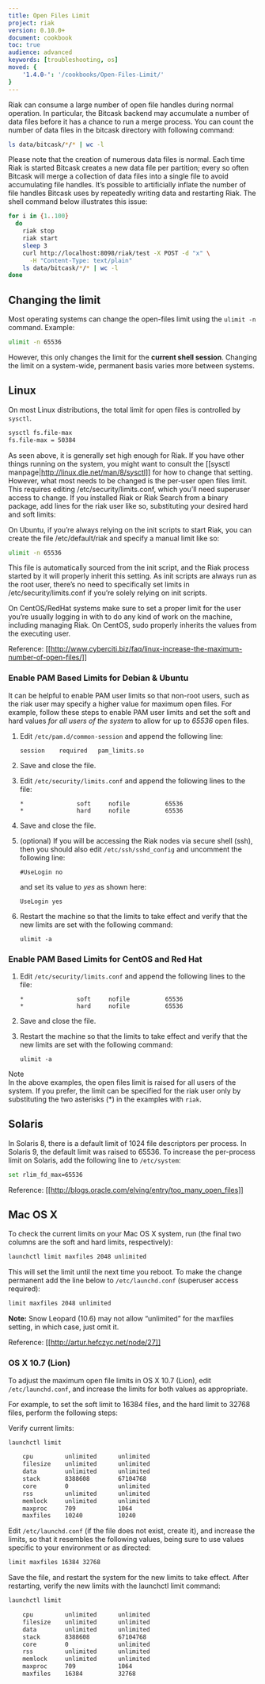 ```yaml
---
title: Open Files Limit
project: riak
version: 0.10.0+
document: cookbook
toc: true
audience: advanced
keywords: [troubleshooting, os]
moved: {
    '1.4.0-': '/cookbooks/Open-Files-Limit/'
}
---
```


Riak can consume a large number of open file handles during normal operation. In particular, the Bitcask backend may accumulate a number of data files before it has a chance to run a merge process. You can count the number of data files in the bitcask directory with following command:

```bash
ls data/bitcask/*/* | wc -l
```

Please note that the creation of numerous data files is normal. Each time Riak is started Bitcask creates a new data file per partition; every so often Bitcask will merge a collection of data files into a single file to avoid accumulating file handles. It’s possible to artificially inflate the number of file handles Bitcask uses by repeatedly writing data and restarting Riak. The shell command below illustrates this issue:

```bash
for i in {1..100}
  do
    riak stop
    riak start
    sleep 3
    curl http://localhost:8098/riak/test -X POST -d "x" \
      -H "Content-Type: text/plain"
    ls data/bitcask/*/* | wc -l
done
```

## Changing the limit
Most operating systems can change the open-files limit using the `ulimit -n` command. Example:

```bash
ulimit -n 65536
```

However, this only changes the limit for the **current shell session**. Changing the limit on a system-wide, permanent basis varies more between systems.

## Linux
On most Linux distributions, the total limit for open files is controlled by `sysctl`.

```bash
sysctl fs.file-max
fs.file-max = 50384
```

As seen above, it is generally set high enough for Riak. If you have other things running on the system, you might want to consult the [[sysctl manpage|http://linux.die.net/man/8/sysctl]] for how to change that setting. However, what most needs to be changed is the per-user open files limit. This requires editing /etc/security/limits.conf, which you’ll need superuser access to change. If you installed Riak or Riak Search from a binary package, add lines for the riak user like so, substituting your desired hard and soft limits:

On Ubuntu, if you’re always relying on the init scripts to start Riak, you can create the file /etc/default/riak and specify a manual limit like so:

```bash
ulimit -n 65536
```

This file is automatically sourced from the init script, and the Riak process started by it will properly inherit this setting. As init scripts are always run as the root user, there’s no need to specifically set limits in /etc/security/limits.conf if you’re solely relying on init scripts.

On CentOS/RedHat systems make sure to set a proper limit for the user you’re usually logging in with to do any kind of work on the machine, including managing Riak. On CentOS, sudo properly inherits the values from the executing user.

Reference: [[http://www.cyberciti.biz/faq/linux-increase-the-maximum-number-of-open-files/]]

### Enable PAM Based Limits for Debian & Ubuntu
It can be helpful to enable PAM user limits so that non-root users, such as the riak user may specify a higher value for maximum open files. For example, follow these steps to enable PAM user limits and set the soft and hard values
*for all users of the system* to allow for up to *65536* open files.

  1. Edit `/etc/pam.d/common-session` and append the following line:

         session    required   pam_limits.so

  2. Save and close the file.

  3. Edit `/etc/security/limits.conf` and append the following lines to the file:

         *               soft     nofile          65536
         *               hard     nofile          65536

  4. Save and close the file.

  5. (optional) If you will be accessing the Riak nodes via secure shell
     (ssh), then you should also edit `/etc/ssh/sshd_config` and uncomment
     the following line:

         #UseLogin no

     and set its value to *yes* as shown here:

         UseLogin yes

  6. Restart the machine so that the limits to take effect and verify that
     the new limits are set with the following command:

         ulimit -a


### Enable PAM Based Limits for CentOS and Red Hat

  1. Edit `/etc/security/limits.conf` and append the following lines to the file:

         *               soft     nofile          65536
         *               hard     nofile          65536

  2. Save and close the file.

  3. Restart the machine so that the limits to take effect and verify that
     the new limits are set with the following command:

         ulimit -a


<div class="note"><div class="title">Note</div> In the above examples, the
open files limit is raised for all users of the system. If you prefer, the
limit can be specified for the riak user only by substituting the two
asterisks (*) in the examples with <code>riak</code>.</div>

## Solaris
In Solaris 8, there is a default limit of 1024 file descriptors per process. In Solaris 9, the default limit was raised to 65536. To increase the per-process limit on Solaris, add the following line to `/etc/system`:

```bash
set rlim_fd_max=65536
```

Reference: [[http://blogs.oracle.com/elving/entry/too_many_open_files]]

## Mac OS X
To check the current limits on your Mac OS X system, run (the final two columns are the soft and hard limits, respectively):

```bash
launchctl limit maxfiles 2048 unlimited
```

This will set the limit until the next time you reboot. To make the change permanent add the line below to `/etc/launchd.conf` (superuser access required):

```bash
limit maxfiles 2048 unlimited
```

**Note:** Snow Leopard (10.6) may not allow “unlimited” for the maxfiles setting, in which case, just omit it.

Reference: [[http://artur.hefczyc.net/node/27]]

### OS X 10.7 (Lion)
To adjust the maximum open file limits in OS X 10.7 (Lion), edit `/etc/launchd.conf`, and increase the limits for both values as appropriate.

For example, to set the soft limit to 16384 files, and the hard limit to 32768 files, perform the following steps:

Verify current limits:

```bash
launchctl limit

    cpu         unlimited      unlimited
    filesize    unlimited      unlimited
    data        unlimited      unlimited
    stack       8388608        67104768
    core        0              unlimited
    rss         unlimited      unlimited
    memlock     unlimited      unlimited
    maxproc     709            1064
    maxfiles    10240          10240
```

Edit `/etc/launchd.conf` (if the file does not exist, create it), and increase the limits, so that it resembles the following values, being sure to use values specific to your environment or as directed:

```bash
limit maxfiles 16384 32768
```

Save the file, and restart the system for the new limits to take effect. After restarting, verify the new limits with the launchctl limit command:

```bash
launchctl limit

    cpu         unlimited      unlimited
    filesize    unlimited      unlimited
    data        unlimited      unlimited
    stack       8388608        67104768
    core        0              unlimited
    rss         unlimited      unlimited
    memlock     unlimited      unlimited
    maxproc     709            1064
    maxfiles    16384          32768
```
